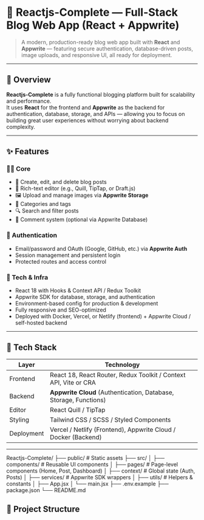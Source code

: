 # 📰 Reactjs-Complete — Full-Stack Blog Web App (React + Appwrite)

> A modern, production-ready blog web app built with **React** and **Appwrite** — featuring secure authentication, database-driven posts, image uploads, and responsive UI, all ready for deployment.

---

## 🚀 Overview

**Reactjs-Complete** is a fully functional blogging platform built for scalability and performance.  
It uses **React** for the frontend and **Appwrite** as the backend for authentication, database, storage, and APIs — allowing you to focus on building great user experiences without worrying about backend complexity.

---

## ✨ Features

### 🧑‍💻 Core
- 📝 Create, edit, and delete blog posts  
- 🧠 Rich-text editor (e.g., Quill, TipTap, or Draft.js)  
- 🖼️ Upload and manage images via **Appwrite Storage**  
- 🔖 Categories and tags  
- 🔍 Search and filter posts  
- 💬 Comment system (optional via Appwrite Database)

### 🔐 Authentication
- Email/password and OAuth (Google, GitHub, etc.) via **Appwrite Auth**
- Session management and persistent login
- Protected routes and access control

### 🧩 Tech & Infra
- React 18 with Hooks & Context API / Redux Toolkit
- Appwrite SDK for database, storage, and authentication
- Environment-based config for production & development
- Fully responsive and SEO-optimized
- Deployed with Docker, Vercel, or Netlify (frontend) + Appwrite Cloud / self-hosted backend

---

## 🧠 Tech Stack

| Layer | Technology |
|-------|-------------|
| Frontend | React 18, React Router, Redux Toolkit / Context API, Vite or CRA |
| Backend | **Appwrite Cloud** (Authentication, Database, Storage, Functions) |
| Editor | React Quill / TipTap |
| Styling | Tailwind CSS / SCSS / Styled Components |
| Deployment | Vercel / Netlify (Frontend), Appwrite Cloud / Docker (Backend) |

---

Reactjs-Complete/
├── public/ # Static assets
├── src/
│ ├── components/ # Reusable UI components
│ ├── pages/ # Page-level components (Home, Post, Dashboard)
│ ├── context/ # Global state (Auth, Posts)
│ ├── services/ # Appwrite SDK wrappers
│ ├── utils/ # Helpers & constants
│ ├── App.jsx
│ └── main.jsx
├── .env.example
├── package.json
└── README.md



## 📁 Project Structure

